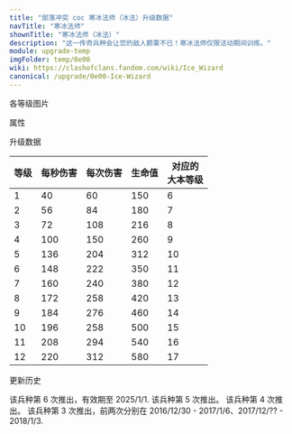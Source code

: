 ```yaml
---
title: "部落冲突 coc 寒冰法师（冰法）升级数据"
navTitle: "寒冰法师"
shownTitle: "寒冰法师（冰法）"
description: "这一传奇兵种会让您的敌人颤栗不已！寒冰法师仅限活动期间训练。"
module: upgrade-temp
imgFolder: temp/0e00
wiki: https://clashofclans.fandom.com/wiki/Ice_Wizard
canonical: /upgrade/0e00-Ice-Wizard
---
```


<UnitInfo :folder="$frontmatter.imgFolder" imgSrc="Ice_Wizard_info.png" :imgAlt="$frontmatter.navTitle" :description="$frontmatter.description" />

<SmallTitle>各等级图片</SmallTitle>

<Panel>
    <UnitImgGroup :folder="$frontmatter.imgFolder">
        <UnitImg imgTitle="所有等级" imgSrc="Ice_Wizard1.png" />
    </UnitImgGroup>
</Panel>

<SmallTitle>属性</SmallTitle>

<UnitProperties>
    <UnitProperty pKey="部队类型" pValue="地面远程单位" />
    <UnitProperty pKey="攻击偏好" pValue="防御建筑" />
    <UnitProperty pKey="伤害类型" pValue="单体伤害" />
    <UnitProperty pKey="攻击的目标" pValue="地面和空中目标" />
    <UnitProperty pKey="占据人口" pValue="4" />
    <UnitProperty pKey="移动速度" pValue="1.6 格/秒" />
    <UnitProperty pKey="攻击速度" pValue="1.5 秒/次" />
    <UnitProperty pKey="攻击距离" pValue="3 格" />
    <UnitProperty pKey="所需训练营等级" pValue="7" />
    <UnitProperty pKey="所需大本等级" pValue="6" />    
    <UnitProperty pKey="特殊技能" pValue="被击中的目标会减速" />
    <UnitProperty pKey="速度降低" pValue="50% 攻速<br>50% 移速" />
    <UnitProperty pKey="训练时间" pValue="30" trainingSystem="2022" />
</UnitProperties>

<SmallTitle>升级数据</SmallTitle>

<script setup>
const tableExtraInfo = [
    {
        "column": 3,
        "type": "trainingCost",
        "icon": "Elixir"
    }
];
</script>

<UnitTable :tableExtraInfo="tableExtraInfo">

| 等级 | 每秒伤害 | 每次伤害 | 生命值 |对应的<br>大本等级|
| ---- |  ----   |  ----   |  ----  |       ----      |
|   1  |    40   |    60   |   150  |        6        |
|   2  |    56   |    84   |   180  |        7        |
|   3  |    72   |   108   |   216  |        8        |
|   4  |   100   |   150   |   260  |        9        |
|   5  |   136   |   204   |   312  |       10        |
|   6  |   148   |   222   |   350  |       11        |
|   7  |   160   |   240   |   380  |       12        |
|   8  |   172   |   258   |   420  |       13        |
|   9  |   184   |   276   |   460  |       14        |
|  10  |   196   |   258   |   500  |       15        |
|  11  |   208   |   294   |   540  |       16        |
|  12  |   220   |   312   |   580  |       17        |
</UnitTable>

<SmallTitle>更新历史</SmallTitle>

<Timeline>
    <TimelineItem date="2024/12/11">
        <TimelineRow>该兵种第 6 次推出，有效期至 2025/1/1.</TimelineRow>
    </TimelineItem>
    <TimelineItem date="2021/12">
        <TimelineRow>该兵种第 5 次推出。</TimelineRow>
    </TimelineItem>
    <TimelineItem date="2020/12">
        <TimelineRow>该兵种第 4 次推出。</TimelineRow>
    </TimelineItem>
    <TimelineItem date="2019/12">
        <TimelineRow>该兵种第 3 次推出，前两次分别在 2016/12/30 - 2017/1/6、2017/12/?? - 2018/1/3.</TimelineRow>
    </TimelineItem>
    <TimelineItem :historyBottom="true" />
</Timeline>